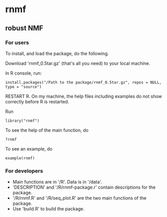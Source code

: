 # rnmf

## robust NMF

### For users
To install, and load the package, do the following.

Download 'rnmf_0.5tar.gz' (that's all you need) to your local machine.

In R console, run:

```
install.packages("/Path to the package/rnmf_0.5tar.gz", repos = NULL, type = "source")
```
RESTART R. On my machine, the help files including examples do not show correctly before R is restarted.

Run

```
library("rnmf")
```
To see the help of the main function, do

```
?rnmf
```
To see an example, do

```
example(rnmf)
```

### For developers
  * Main functions are in '/R'. Data is in '/data'. 
  * 'DESCRIPTION' and '/R/rnmf-package.r' contain descriptions for the package.
  * '/R/rnmf.R' and '/R/seq_plot.R' are the two main functions of the package. 
  * Use 'build.R' to build the package.